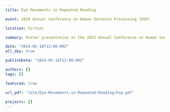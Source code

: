 ```yaml
---
title: Eye Movements in Repeated Reading

event: 2024 Annual Conference on Human Sentence Processing (HSP)

location: Virtual

summary: Poster presentation at the 2023 Annual Conference on Human Sentence Processing (HSP), on the topic of eye movements in repeated reading.

date: "2024-05-16T12:00:00Z"
all_day: true

publishDate: "2024-05-16T12:00:00Z"

authors: []
tags: []

featured: true

url_pdf: 'talk/Eye-Movements-in-Repeated-Reading/hsp.pdf'

projects: []
---
```

